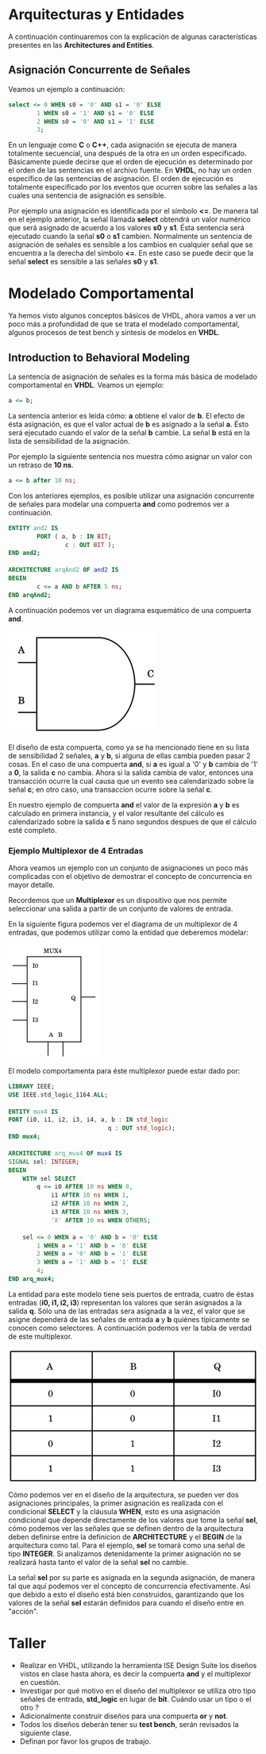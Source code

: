 # Arquitecturas y Entidades

A continuación continuaremos con la explicación de algunas
características presentes en las __Architectures and Entities__.

## Asignación Concurrente de Señales

Veamos un ejemplo a continuación:


```vhdl
select <= 0 WHEN s0 = '0' AND s1 = '0' ELSE
        1 WHEN s0 = '1' AND s1 = '0' ELSE
        2 WHEN s0 = '0' AND s1 = '1' ELSE
        3;
```

En un lenguaje como __C__ o __C++__, cada asignación se ejecuta de
manera totalmente secuencial, una después de la otra en un orden
especificado. Básicamente puede decirse que el orden de ejecución es
determinado por el orden de las sentencias en el archivo fuente. En
__VHDL__, no hay un orden específico de las sentencias de asignación.
El orden de ejecución es totalmente especificado por los eventos que
ocurren sobre las señales a las cuales una sentencia de asignación es
sensible.

Por ejemplo una asignación es identificada por el símbolo __<=__. De
manera tal en el ejemplo anterior, la señal llamada __select__ obtendrá
un valor numérico que será asignado de acuerdo a los valores __s0__ y
__s1__. Ésta sentencia será ejecutado cuando la señal __s0__ o __s1__
cambien. Normalmente un sentencia de asignación de señales es sensible a
los cambios en cualquier señal que se encuentra a la derecha del símbolo
__<=__. En este caso se puede decir que la señal __select__ es sensible
a las señales __s0__ y __s1__.

# Modelado Comportamental

Ya hemos visto algunos conceptos básicos de VHDL, ahora vamos a ver un
poco más a profundidad de que se trata el modelado comportamental,
algunos procesos de test bench y síntesis de modelos en __VHDL__.


## Introduction to Behavioral Modeling

La sentencia de asignación de señales es la forma más básica de modelado
comportamental en __VHDL__. Veamos un ejemplo:

```vhdl
a <= b;
```

La sentencia anterior es leída cómo: __a__ obtiene el valor de __b__. El
efecto de ésta asignación, es que el valor actual de __b__ es asignado a
la señal __a__. Ésto será ejecutado cuando el valor de la señal __b__
cambie. La señal __b__ está en la lista de sensibilidad de la
asignación.

Por ejemplo la siguiente sentencia nos muestra cómo asignar un valor con
un retraso de __10 ns__.

```vhdl
a <= b after 10 ns;
```
Con los anteriores ejemplos, es posible utilizar una asignación concurrente
de señales para modelar una compuerta __and__ como podremos ver a
continuación.

```vhdl
ENTITY and2 IS
        PORT ( a, b : IN BIT;
                c : OUT BIT );
END and2;

ARCHITECTURE arqAnd2 OF and2 IS
BEGIN
        c <= a AND b AFTER 5 ns;
END arqAnd2;
```

A continuación podemos ver un diagrama esquemático de una compuerta __and__.

![compuertaAND](./images/and.png "Diagrama Esquemático Compuerta AND")

El diseño de esta compuerta, como ya se ha mencionado tiene en su lista
de sensibilidad 2 señales, __a__ y __b__, si alguna de ellas cambia
pueden pasar 2 cosas. En el caso de una compuerta __and__, si __a__ es
igual a '0' y __b__ cambia de '1' a __0__, la salida __c__ no cambia.
Ahora si la salida cambia de valor, entonces una transacción ocurre la
cual causa que un evento sea calendarizado sobre la señal __c__; en otro
caso, una transaccion ocurre sobre la señal __c__.

En nuestro ejemplo de compuerta __and__ el valor de la expresión __a__ y
__b__ es calculado en primera instancia, y el valor resultante del
cálculo es calendarizado sobre la salida __c__ 5 nano segundos despues
de que el cálculo esté completo.

### Ejemplo Multiplexor de 4 Entradas

Ahora veamos un ejemplo con un conjunto de asignaciones un poco más
complicadas con el objetivo de demostrar el concepto de concurrencia en
mayor detalle.

Recordemos que un __Multiplexor__ es un dispositivo que nos permite
seleccionar una salida a partir de un conjunto de valores de entrada.

En la siguiente figura podemos ver el diagrama de un multiplexor de 4
entradas, que podemos utilizar como la entidad que deberemos modelar:

![multiplexor](./images/multiplexor.png "Diagrama Esquemático Multiplexor de 4 Entradas")

El modelo comportamenta para éste multiplexor puede estar dado por:

```vhdl
LIBRARY IEEE;
USE IEEE.std_logic_1164.ALL;

ENTITY mux4 IS
PORT (i0, i1, i2, i3, i4, a, b : IN std_logic
                            q : OUT std_logic);
END mux4;

ARCHITECTURE arq_mux4 OF mux4 IS
SIGNAL sel: INTEGER;
BEGIN
    WITH sel SELECT
        q <= i0 AFTER 10 ns WHEN 0,
            i1 AFTER 10 ns WHEN 1,
            i2 AFTER 10 ns WHEN 2,
            i3 AFTER 10 ns WHEN 3,
            'X' AFTER 10 ns WHEN OTHERS;

    sel <= 0 WHEN a = '0' AND b = '0' ELSE
        1 WHEN a = '1' AND b = '0' ELSE
        2 WHEN a = '0' AND b = '1' ELSE
        3 WHEN a = '1' AND b = '1' ELSE
        4;
END arq_mux4;
```

La entidad para este modelo tiene seis puertos de entrada, cuatro de
éstas entradas (__i0, i1, i2, i3__) representan los valores que serán
asignados a la salida __q__. Sólo una de las entradas sera asignada a
la vez, el valor que se asigne dependerá de las señales de entrada __a__
y __b__ quiénes típicamente se conocen como selectores. A continuación
podemos ver la tabla de verdad de este multiplexor.

![tablaverdad](./images/tablaverdadmux.png "Tabla de Verdad del Multiplexor")

Cómo podemos ver en el diseño de la arquitectura, se pueden ver dos
asignaciones principales, la primer asignación es realizada con el
condicional __SELECT__ y la cláusula __WHEN__, esto es una asignación
condicional que depende directamente de los valores que tome la señal
__sel__, cómo podemos ver las señales que se definen dentro de la
arquitectura deben definirse entre la definicion de __ARCHITECTURE__ y
el __BEGIN__ de la arquitectura como tal. Para el ejemplo, __sel__ se
tomará como una señal de tipo __INTEGER__. Si analizamos detenidamente
la primer asignación no se realizará hasta tanto el valor de la señal
__sel__ no cambie.

La señal __sel__ por su parte es asignada en la segunda asignación, de
manera tal que aquí podemos ver el concepto de concurrencia
efectivamente. Así que debido a esto el diseño está bien construidos,
garantizando que los valores de la señal __sel__ estarán definidos para
cuando el diseño entre en "acción".

# Taller

* Realizar en VHDL, utilizando la herramienta ISE Design Suite los
  diseños vistos en clase hasta ahora, es decir la compuerta __and__ y
  el multiplexor en cuestión.
* Investigar por qué motivo en el diseño del multiplexor se utiliza otro
  tipo señales de entrada, **std_logic** en lugar de __bit__. Cuándo
  usar un tipo o el otro ?
* Adicionalmente construir diseños para una compuerta __or__ y __not__.
* Todos los diseños deberán tener su __test bench__, serán revisados la
  siguiente clase.
* Definan por favor los grupos de trabajo.
